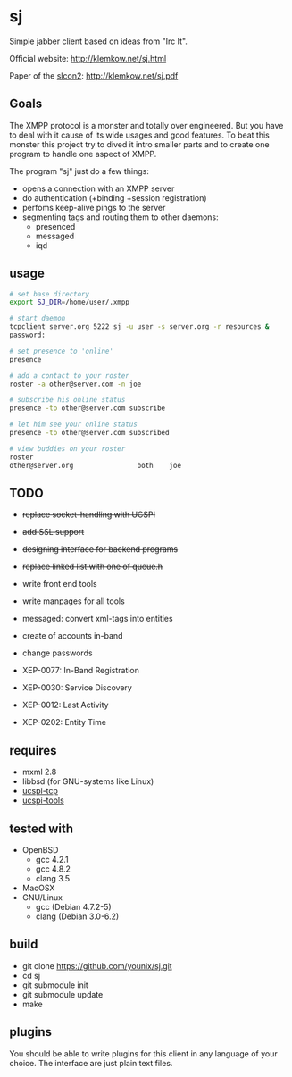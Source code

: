 # sj

Simple jabber client based on ideas from "Irc It".

Official website: http://klemkow.net/sj.html

Paper of the [slcon2](http://suckless.org/conference/): http://klemkow.net/sj.pdf

## Goals

The XMPP protocol is a monster and totally over engineered.  But you have to
deal with it cause of its wide usages and good features.  To beat this monster
this project try to dived it intro smaller parts and to create one program
to handle one aspect of XMPP.

The program "sj" just do a few things:

  * opens a connection with an XMPP server
  * do authentication (+binding +session registration)
  * perfoms keep-alive pings to the server
  * segmenting tags and routing them to other daemons:
    * presenced
    * messaged
    * iqd

## usage

```sh
# set base directory
export SJ_DIR=/home/user/.xmpp

# start daemon
tcpclient server.org 5222 sj -u user -s server.org -r resources &
password:

# set presence to 'online'
presence

# add a contact to your roster
roster -a other@server.com -n joe

# subscribe his online status
presence -to other@server.com subscribe

# let him see your online status
presence -to other@server.com subscribed

# view buddies on your roster
roster
other@server.org                both    joe
```

## TODO

  * ~~replace socket-handling with UCSPI~~
  * ~~add SSL support~~
  * ~~designing interface for backend programs~~
  * ~~replace linked list with one of queue.h~~
  * write front end tools
  * write manpages for all tools
  * messaged: convert xml-tags into entities
  * create of accounts in-band
  * change passwords

  * XEP-0077: In-Band Registration
  * XEP-0030: Service Discovery
  * XEP-0012: Last Activity
  * XEP-0202: Entity Time

## requires

  * mxml 2.8
  * libbsd (for GNU-systems like Linux)
  * [ucspi-tcp](http://cr.yp.to/ucspi-tcp.html)
  * [ucspi-tools](https://github.com/younix/ucspi)

## tested with

 * OpenBSD
   * gcc 4.2.1
   * gcc 4.8.2
   * clang 3.5
 * MacOSX
 * GNU/Linux
   * gcc (Debian 4.7.2-5)
   * clang (Debian 3.0-6.2)

## build

 * git clone https://github.com/younix/sj.git
 * cd sj
 * git submodule init
 * git submodule update
 * make

## plugins

You should be able to write plugins for this client in any language of
your choice.  The interface are just plain text files.
